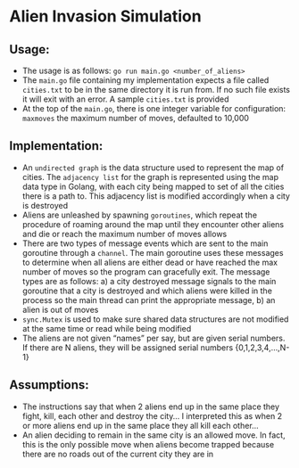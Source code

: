 # Alien Invasion Simulation

## Usage:

- The usage is as follows: `go run main.go <number_of_aliens>`
- The `main.go` file containing my implementation expects a file called `cities.txt` to be in the same directory it is run from. If no such file exists it will exit with an error. A sample `cities.txt` is provided
- At the top of the `main.go`, there is one integer variable for configuration: `maxmoves` the maximum number of moves, defaulted to 10,000

## Implementation:

- An `undirected graph` is the data structure used to represent the map of cities. The `adjacency list` for the graph is represented using the map data type in Golang, with each city being mapped to set of all the cities there is a path to. This adjacency list is modified accordingly when a city is destroyed
- Aliens are unleashed by spawning `goroutines`, which repeat the procedure of roaming around the map until they encounter other aliens and die or reach the maximum number of moves allows
- There are two types of message events which are sent to the main goroutine through a `channel`. The main goroutine uses these messages to determine when all aliens are either dead or have reached the max number of moves so the program can gracefully exit. The message types are as follows: a) a city destroyed message signals to the main goroutine that a city is destroyed and which aliens were killed in the process so the main thread can print the appropriate message, b) an alien is out of moves
- `sync.Mutex` is used to make sure shared data structures are not modified at the same time or read while being modified
- The aliens are not given “names” per say, but are given serial numbers. If there are N aliens, they will be assigned serial numbers {0,1,2,3,4,…,N-1}


## Assumptions:
- The instructions say that when 2 aliens end up in the same place they fight, kill, each other and destroy the city… I interpreted this as when 2 or more aliens end up in the same place they all kill each other…
- An alien deciding to remain in the same city is an allowed move. In fact, this is the only possible move when aliens become trapped because there are no roads out of the current city they are in
